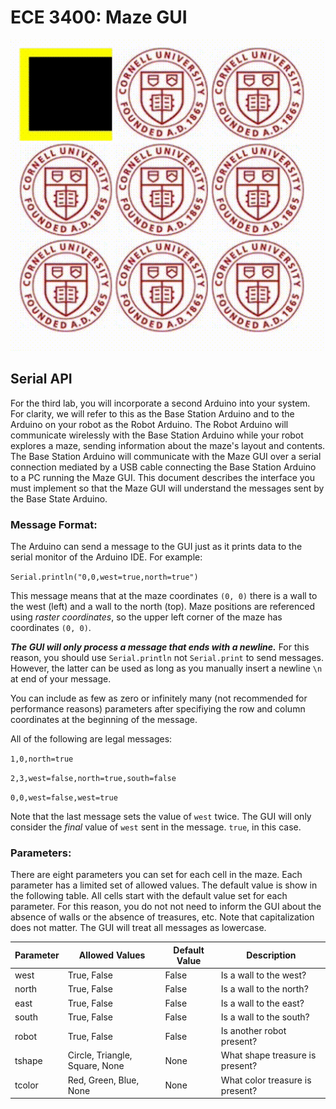 # ECE 3400: Maze GUI

![GUI](./maze.gif)

## Serial API

For the third lab, you will incorporate a second Arduino into your system.  For clarity, we will refer to this as the Base Station Arduino and to the Arduino on your robot as the Robot Arduino. The Robot Arduino will communicate wirelessly with the Base Station Arduino while your robot explores a maze, sending information about the maze's layout and contents. The Base Station Arduino will communicate with the Maze GUI over a serial connection mediated by a USB cable connecting the Base Station Arduino to a PC running the Maze GUI. This document describes the interface you must implement so that the Maze GUI will understand the messages sent by the Base State Arduino.

### Message Format:

The Arduino can send a message to the GUI just as it prints data to the 
serial monitor of the Arduino IDE. For example:

`Serial.println("0,0,west=true,north=true")`

This message means that at the maze coordinates `(0, 0)` there is a wall to the
west (left) and a wall to the north (top). Maze positions are referenced using 
*raster coordinates*, so the upper left corner of the maze has coordinates
`(0, 0)`.

___The GUI will only process a message that ends with a newline.___ For this
reason, you should use `Serial.println` not `Serial.print` to send messages. 
However, the latter can be used as long as you manually insert a newline `\n` at
end of your message.

You can include as few as zero or infinitely many (not recommended for 
performance reasons) parameters after specifiying the row and column coordinates 
at the beginning of the message.

All of the following are legal messages:

`1,0,north=true`

`2,3,west=false,north=true,south=false`

`0,0,west=false,west=true`

Note that the last message sets the value of `west` twice. The GUI will only
consider the *final* value of `west` sent in the message. `true`, in this 
case.

### Parameters:
There are eight parameters you can set for each cell in the maze. Each parameter
has a limited set of allowed values. The default value is show in the following 
table. All cells start with the default value set for each parameter. For this 
reason, you do not not need to inform the GUI about the absence of walls or the 
absence of treasures, etc. Note that capitalization does not matter. The GUI will
treat all messages as lowercase.

|Parameter   |Allowed Values   |Default Value   |Description|
|---|---|---|---|
|west   |True, False   |False   |Is a wall to the west?|
|north   |True, False   |False   |Is a wall to the north?|
|east   |True, False   |False   |Is a wall to the east?|
|south   |True, False   |False   |Is a wall to the south?|
|robot   |True, False   |False   |Is another robot present?|
|tshape   |Circle, Triangle, Square, None   |None   |What shape treasure is present?|
|tcolor   |Red, Green, Blue, None   |None   |What color treasure is present?|
